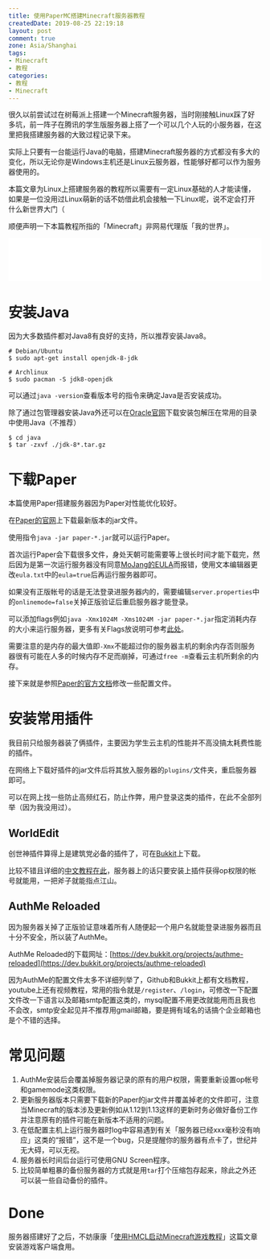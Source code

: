 ```yaml
---
title: 使用PaperMC搭建Minecraft服务器教程
createdDate: 2019-08-25 22:19:18
layout: post
comment: true
zone: Asia/Shanghai
tags:
- Minecraft
- 教程
categories:
- 教程
- Minecraft
---
```

很久以前尝试过在树莓派上搭建一个Minecraft服务器，当时刚接触Linux踩了好多坑，前一阵子在腾讯的学生版服务器上搭了一个可以几个人玩的小服务器，在这里把我搭建服务器的大致过程记录下来。

<!--more-->

实际上只要有一台能运行Java的电脑，搭建Minecraft服务器的方式都没有多大的变化，所以无论你是Windows主机还是Linux云服务器，性能够好都可以作为服务器使用的。

本篇文章为Linux上搭建服务器的教程所以需要有一定Linux基础的人才能读懂，如果是一位没用过Linux萌新的话不妨借此机会接触一下Linux呢，说不定会打开什么新世界大门（

顺便声明一下本篇教程所指的「Minecraft」非网易代理版「我的世界」。

<iframe frameborder="no" border="0" marginwidth="0" marginheight="0" width=100% height=86 src="//music.163.com/outchain/player?type=2&id=4888328&auto=0&height=66"></iframe>

# 安装Java

因为大多数插件都对Java8有良好的支持，所以推荐安装Java8。

```
# Debian/Ubuntu
$ sudo apt-get install openjdk-8-jdk

# Archlinux
$ sudo pacman -S jdk8-openjdk
```

可以通过`java -version`查看版本号的指令来确定Java是否安装成功。

除了通过包管理器安装Java外还可以在[Oracle官网](https://www.oracle.com/technetwork/java/javase/downloads/jdk8-downloads-2133151.html)下载安装包解压在常用的目录中使用Java（不推荐）
```
$ cd java
$ tar -zxvf ./jdk-8*.tar.gz
```
# 下载Paper

本篇使用Paper搭建服务器因为Paper对性能优化较好。

在[Paper的官网](https://papermc.io/downloads)上下载最新版本的jar文件。

使用指令`java -jar paper-*.jar`就可以运行Paper。

首次运行Paper会下载很多文件，身处天朝可能需要等上很长时间才能下载完，然后因为是第一次运行服务器没有同意[MoJang的EULA](https://account.mojang.com/documents/minecraft_eula)而报错，使用文本编辑器更改`eula.txt`中的`eula=true`后再运行服务器即可。

如果没有正版帐号的话是无法登录进服务器内的，需要编辑`server.properties`中的`onlinemode=false`关掉正版验证后重启服务器才能登录。

可以添加flags例如`java -Xmx1024M -Xms1024M -jar paper-*.jar`指定消耗内存的大小来运行服务器，更多有关Flags放说明可参考[此处](https://aikar.co/2018/07/02/tuning-the-jvm-g1gc-garbage-collector-flags-for-minecraft/)。

需要注意的是内存的最大值即`-Xmx`不能超过你的服务器主机的剩余内存否则服务器很有可能在人多的时候内存不足而崩掉，可通过`free -m`查看云主机所剩余的内存。

接下来就是参照[Paper的官方文档](https://paper.readthedocs.io/en/stable/server/configuration.html)修改一些配置文件。

# 安装常用插件

我目前只给服务器装了俩插件，主要因为学生云主机的性能并不高没搞太耗费性能的插件。

在网络上下载好插件的jar文件后将其放入服务器的`plugins/`文件夹，重启服务器即可。

可以在网上找一些防止高频红石，防止作弊，用户登录这类的插件，在此不全部列举（因为我没用过）。

## WorldEdit

创世神插件算得上是建筑党必备的插件了，可在[Bukkit](https://dev.bukkit.org/projects/worldedit)上下载。

比较不错且详细的[中文教程在此](http://mineplugin.org/WorldEdit)，服务器上的话只要安装上插件获得op权限的帐号就能用，一把斧子就能指点江山。

## AuthMe Reloaded

因为服务器关掉了正版验证意味着所有人随便起一个用户名就能登录进服务器而且十分不安全，所以装了AuthMe。

AuthMe Reloaded的下载网址：[https://dev.bukkit.org/projects/authme-reloaded](https://dev.bukkit.org/projects/authme-reloaded)

因为AuthMe的配置文件太多不详细列举了，Github和Bukkit上都有文档教程，youtube上还有视频教程，常用的指令就是`/register`、`/login`，可修改一下配置文件改一下语言以及邮箱smtp配置这类的，mysql配置不用更改就能用而且我也不会改，smtp安全起见并不推荐用gmail邮箱，要是拥有域名的话搞个企业邮箱也是个不错的选择。

# 常见问题

1. AuthMe安装后会覆盖掉服务器记录的原有的用户权限，需要重新设置op帐号和gamemode这类权限。
2. 更新服务器版本只需要下载新的Paper的jar文件并覆盖掉老的文件即可，注意当Minecraft的版本涉及更新例如从1.12到1.13这样的更新时务必做好备份工作并注意原有的插件可能在新版本不适用的问题。
3. 在低配置主机上运行服务器时log中容易遇到有关「服务器已经xxx毫秒没有响应」这类的“报错”，这不是一个bug，只是提醒你的服务器有点卡了，世纪并无大碍，可以无视。
4. 服务器长时间后台运行可使用GNU Screen程序。
5. 比较简单粗暴的备份服务器的方式就是用`tar`打个压缩包存起来，除此之外还可以装一些自动备份的插件。

# Done

服务器搭建好了之后，不妨康康「[使用HMCL启动Minecraft游戏教程](/posts/hmcl-minecraft/)」这篇文章安装游戏客户端食用。

